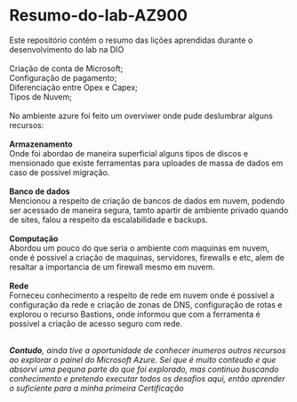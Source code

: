 # Resumo-do-lab-AZ900
Este repositório contém o resumo das lições aprendidas durante o desenvolvimento do lab na DIO
<br><br>
Criação de conta de Microsoft;<br>
Configuração de pagamento;<br>
Diferenciação entre Opex e Capex;<br>
Tipos de Nuvem;<br><br>
No ambiente azure foi feito um overviwer onde pude deslumbrar alguns recursos:<br><br>
<b>Armazenamento</b><br> 
Onde foi abordao de maneira superficial alguns tipos de discos e mensionado que existe ferramentas para uploades de massa de dados em caso de possivel migração.<br><br>
<b>Banco de dados</b><br>
Mencionou a respeito de criação de bancos de dados em nuvem, podendo ser acessado de maneira segura,  tamto apartir de ambiente privado quando de sites, falou a respeito da escalabilidade e backups.<br><br>
<b>Computação</b><br>
Abordou um pouco do que seria o ambiente com maquinas em nuvem, onde é possivel a criação de maquinas, servidores, firewalls e etc, alem de resaltar a importancia de um firewall mesmo em nuvem.<br><br>
<b>Rede</b><br>
Forneceu conhecimento a respeito de rede em nuvem onde é possivel a configuração da rede e criação de zonas de DNS, configuração de rotas e explorou o recurso Bastions, onde informou que com a ferramenta é possivel a criação de acesso seguro com rede.<br><br>

<i><b>Contudo</b>, ainda tive a oportunidade de conhecer inumeros outros recursos ao explorar o painel do Microsoft Azure.
Sei que é muito conteudo e que absorvi uma pequna parte do que foi explorado, mas continuo buscando conhecimento e pretendo executar todos os desafios aqui, então aprender o suficiente para a minha primeira Certificação</i>


